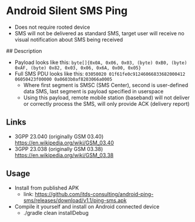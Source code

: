 # Android Silent SMS Ping

  - Does not require rooted device
  - SMS will not be delivered as standard SMS, target user will receive no visual notification about SMS being received

## Description

  - Payload looks like this: `byte[]{0x0A, 0x06, 0x03, (byte) 0xB0, (byte) 0xAF, (byte) 0x82, 0x03, 0x06, 0x6A, 0x00, 0x05}`
  - Full SMS PDU looks like this: `03050020 01f61fe0c91246066833682000412 06050423f00000 0a0603b0af8203066a0005`
    - Where first segment is SMSC (SMS Center), second is user-defined data SMS, last segment is payload specified in userspace
    - Using this payload, remote mobile station (baseband) will not deliver or correctly process the SMS, will only provide ACK (delivery report)

## Links

  - 3GPP 23.040 (originally GSM 03.40) https://en.wikipedia.org/wiki/GSM_03.40
  - 3GPP 23.038 (originally GSM 03.38) https://en.wikipedia.org/wiki/GSM_03.38

## Usage

  - Install from published APK
    - link: https://github.com/itds-consulting/android-ping-sms/releases/download/v1.1/ping-sms.apk
  - Compile it yourself and install on Android connected device
    - ./gradle clean installDebug
